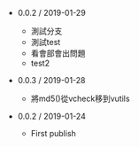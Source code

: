 * 0.0.2 / 2019-01-29
  * 測試分支
  * 測試test
  * 看會部會出問題
  * test2

* 0.0.3 / 2019-01-28
  * 將md5()從vcheck移到vutils

* 0.0.2 / 2019-01-24
  * First publish

